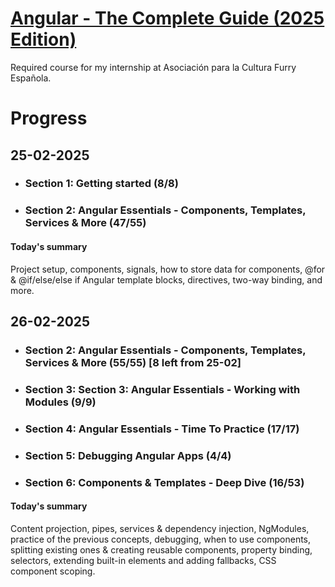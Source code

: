 # [Angular - The Complete Guide (2025 Edition)](https://www.udemy.com/course/the-complete-guide-to-angular-2/?srsltid=AfmBOor_VMALjTJcj4Mcan63cm17mzSuDhKYNCf6LHzg5aR1-LymH87k)
Required course for my internship at Asociación para la Cultura Furry Española.

# Progress
## 25-02-2025
- ### Section 1: Getting started (8/8)
- ### Section 2: Angular Essentials - Components, Templates, Services & More (47/55)
#### Today's summary
Project setup, components, signals, how to store data for components, @for & @if/else/else if Angular template blocks, directives, two-way binding, and more.
## 26-02-2025
- ### Section 2: Angular Essentials - Components, Templates, Services & More (55/55) [8 left from 25-02]
- ### Section 3: Section 3: Angular Essentials - Working with Modules (9/9)
- ### Section 4: Angular Essentials - Time To Practice (17/17)
- ### Section 5: Debugging Angular Apps (4/4)
- ### Section 6: Components & Templates - Deep Dive (16/53)
#### Today's summary
Content projection, pipes, services & dependency injection, NgModules, practice of the previous concepts, debugging, when to use components, splitting existing ones & creating reusable components, property binding, selectors, extending built-in elements and adding fallbacks, CSS component scoping.
